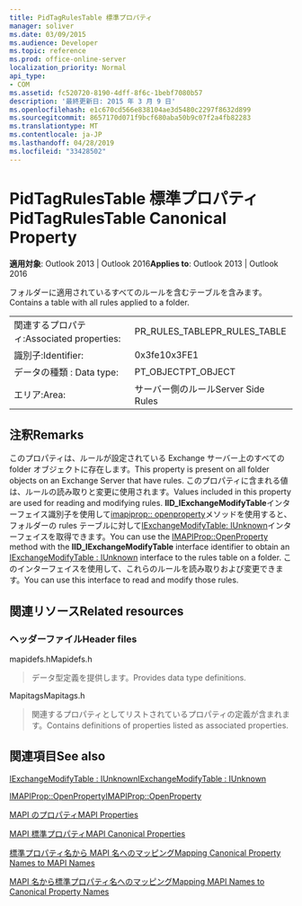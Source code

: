 ```yaml
---
title: PidTagRulesTable 標準プロパティ
manager: soliver
ms.date: 03/09/2015
ms.audience: Developer
ms.topic: reference
ms.prod: office-online-server
localization_priority: Normal
api_type:
- COM
ms.assetid: fc520720-8190-4dff-8f6c-1bebf7080b57
description: '最終更新日: 2015 年 3 月 9 日'
ms.openlocfilehash: e1c670cd566e838104ae3d5480c2297f8632d899
ms.sourcegitcommit: 8657170d071f9bcf680aba50b9c07f2a4fb82283
ms.translationtype: MT
ms.contentlocale: ja-JP
ms.lasthandoff: 04/28/2019
ms.locfileid: "33428502"
---
```

# <a name="pidtagrulestable-canonical-property"></a><span data-ttu-id="5e3f6-103">PidTagRulesTable 標準プロパティ</span><span class="sxs-lookup"><span data-stu-id="5e3f6-103">PidTagRulesTable Canonical Property</span></span>

  
  
<span data-ttu-id="5e3f6-104">**適用対象**: Outlook 2013 | Outlook 2016</span><span class="sxs-lookup"><span data-stu-id="5e3f6-104">**Applies to**: Outlook 2013 | Outlook 2016</span></span> 
  
<span data-ttu-id="5e3f6-105">フォルダーに適用されているすべてのルールを含むテーブルを含みます。</span><span class="sxs-lookup"><span data-stu-id="5e3f6-105">Contains a table with all rules applied to a folder.</span></span>
  
|||
|:-----|:-----|
|<span data-ttu-id="5e3f6-106">関連するプロパティ:</span><span class="sxs-lookup"><span data-stu-id="5e3f6-106">Associated properties:</span></span>  <br/> |<span data-ttu-id="5e3f6-107">PR_RULES_TABLE</span><span class="sxs-lookup"><span data-stu-id="5e3f6-107">PR_RULES_TABLE</span></span>  <br/> |
|<span data-ttu-id="5e3f6-108">識別子:</span><span class="sxs-lookup"><span data-stu-id="5e3f6-108">Identifier:</span></span>  <br/> |<span data-ttu-id="5e3f6-109">0x3fe1</span><span class="sxs-lookup"><span data-stu-id="5e3f6-109">0x3FE1</span></span>  <br/> |
|<span data-ttu-id="5e3f6-110">データの種類 : </span><span class="sxs-lookup"><span data-stu-id="5e3f6-110">Data type:</span></span>  <br/> |<span data-ttu-id="5e3f6-111">PT_OBJECT</span><span class="sxs-lookup"><span data-stu-id="5e3f6-111">PT_OBJECT</span></span>  <br/> |
|<span data-ttu-id="5e3f6-112">エリア:</span><span class="sxs-lookup"><span data-stu-id="5e3f6-112">Area:</span></span>  <br/> |<span data-ttu-id="5e3f6-113">サーバー側のルール</span><span class="sxs-lookup"><span data-stu-id="5e3f6-113">Server Side Rules</span></span>  <br/> |
   
## <a name="remarks"></a><span data-ttu-id="5e3f6-114">注釈</span><span class="sxs-lookup"><span data-stu-id="5e3f6-114">Remarks</span></span>

<span data-ttu-id="5e3f6-115">このプロパティは、ルールが設定されている Exchange サーバー上のすべての folder オブジェクトに存在します。</span><span class="sxs-lookup"><span data-stu-id="5e3f6-115">This property is present on all folder objects on an Exchange Server that have rules.</span></span> <span data-ttu-id="5e3f6-116">このプロパティに含まれる値は、ルールの読み取りと変更に使用されます。</span><span class="sxs-lookup"><span data-stu-id="5e3f6-116">Values included in this property are used for reading and modifying rules.</span></span> <span data-ttu-id="5e3f6-117">**IID_IExchangeModifyTable**インターフェイス識別子を使用して[imapiprop:: openproperty](imapiprop-openproperty.md)メソッドを使用すると、フォルダーの rules テーブルに対して[IExchangeModifyTable: IUnknown](iexchangemodifytableiunknown.md)インターフェイスを取得できます。</span><span class="sxs-lookup"><span data-stu-id="5e3f6-117">You can use the [IMAPIProp::OpenProperty](imapiprop-openproperty.md) method with the **IID_IExchangeModifyTable** interface identifier to obtain an [IExchangeModifyTable : IUnknown](iexchangemodifytableiunknown.md) interface to the rules table on a folder.</span></span> <span data-ttu-id="5e3f6-118">このインターフェイスを使用して、これらのルールを読み取りおよび変更できます。</span><span class="sxs-lookup"><span data-stu-id="5e3f6-118">You can use this interface to read and modify those rules.</span></span> 
  
## <a name="related-resources"></a><span data-ttu-id="5e3f6-119">関連リソース</span><span class="sxs-lookup"><span data-stu-id="5e3f6-119">Related resources</span></span>

### <a name="header-files"></a><span data-ttu-id="5e3f6-120">ヘッダーファイル</span><span class="sxs-lookup"><span data-stu-id="5e3f6-120">Header files</span></span>

<span data-ttu-id="5e3f6-121">mapidefs.h</span><span class="sxs-lookup"><span data-stu-id="5e3f6-121">Mapidefs.h</span></span>
  
> <span data-ttu-id="5e3f6-122">データ型定義を提供します。</span><span class="sxs-lookup"><span data-stu-id="5e3f6-122">Provides data type definitions.</span></span>
    
<span data-ttu-id="5e3f6-123">Mapitags</span><span class="sxs-lookup"><span data-stu-id="5e3f6-123">Mapitags.h</span></span>
  
> <span data-ttu-id="5e3f6-124">関連するプロパティとしてリストされているプロパティの定義が含まれます。</span><span class="sxs-lookup"><span data-stu-id="5e3f6-124">Contains definitions of properties listed as associated properties.</span></span> 
    
## <a name="see-also"></a><span data-ttu-id="5e3f6-125">関連項目</span><span class="sxs-lookup"><span data-stu-id="5e3f6-125">See also</span></span>



[<span data-ttu-id="5e3f6-126">IExchangeModifyTable : IUnknown</span><span class="sxs-lookup"><span data-stu-id="5e3f6-126">IExchangeModifyTable : IUnknown</span></span>](iexchangemodifytableiunknown.md)
  
[<span data-ttu-id="5e3f6-127">IMAPIProp::OpenProperty</span><span class="sxs-lookup"><span data-stu-id="5e3f6-127">IMAPIProp::OpenProperty</span></span>](imapiprop-openproperty.md)


[<span data-ttu-id="5e3f6-128">MAPI のプロパティ</span><span class="sxs-lookup"><span data-stu-id="5e3f6-128">MAPI Properties</span></span>](mapi-properties.md)
  
[<span data-ttu-id="5e3f6-129">MAPI 標準プロパティ</span><span class="sxs-lookup"><span data-stu-id="5e3f6-129">MAPI Canonical Properties</span></span>](mapi-canonical-properties.md)
  
[<span data-ttu-id="5e3f6-130">標準プロパティ名から MAPI 名へのマッピング</span><span class="sxs-lookup"><span data-stu-id="5e3f6-130">Mapping Canonical Property Names to MAPI Names</span></span>](mapping-canonical-property-names-to-mapi-names.md)
  
[<span data-ttu-id="5e3f6-131">MAPI 名から標準プロパティ名へのマッピング</span><span class="sxs-lookup"><span data-stu-id="5e3f6-131">Mapping MAPI Names to Canonical Property Names</span></span>](mapping-mapi-names-to-canonical-property-names.md)

